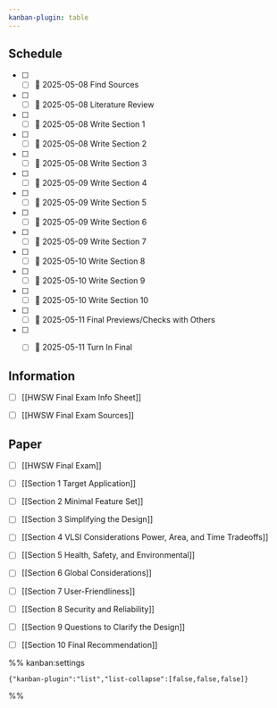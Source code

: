 ```yaml
---
kanban-plugin: table
---
```


## Schedule

- [ ] - [ ] 📅 2025-05-08 Find Sources
- [ ] - [ ] 📅 2025-05-08 Literature Review
- [ ] - [ ] 📅 2025-05-08 Write Section 1
- [ ] - [ ] 📅 2025-05-08 Write Section 2
- [ ] - [ ] 📅 2025-05-08 Write Section 3
- [ ] - [ ] 📅 2025-05-09 Write Section 4
- [ ] - [ ] 📅 2025-05-09 Write Section 5
- [ ] - [ ] 📅 2025-05-09 Write Section 6
- [ ] - [ ] 📅 2025-05-09 Write Section 7
- [ ] - [ ] 📅 2025-05-10 Write Section 8
- [ ] - [ ] 📅 2025-05-10 Write Section 9
- [ ] - [ ] 📅 2025-05-10 Write Section 10
- [ ] - [ ] 📅 2025-05-11 Final Previews/Checks with Others
- [ ] - [ ] 📅 2025-05-11 Turn In Final


## Information

- [ ] [[HWSW Final Exam Info Sheet]]
- [ ] [[HWSW Final Exam Sources]]


## Paper

- [ ] [[HWSW Final Exam]]
- [ ] [[Section 1 Target Application]]
- [ ] [[Section 2 Minimal Feature Set]]
- [ ] [[Section 3 Simplifying the Design]]
- [ ] [[Section 4 VLSI Considerations Power, Area, and Time Tradeoffs]]
- [ ] [[Section 5 Health, Safety, and Environmental]]
- [ ] [[Section 6 Global Considerations]]
- [ ] [[Section 7 User-Friendliness]]
- [ ] [[Section 8 Security and Reliability]]
- [ ] [[Section 9 Questions to Clarify the Design]]
- [ ] [[Section 10 Final Recommendation]]




%% kanban:settings
```
{"kanban-plugin":"list","list-collapse":[false,false,false]}
```
%%